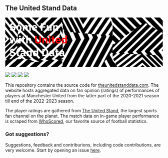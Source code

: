 ## The United Stand Data

![](united_stand/public/images/cover.png)

![](https://img.shields.io/badge/The%20United%20Stand-red)
![](https://img.shields.io/badge/WhoScored-green)
![](https://img.shields.io/badge/Python-3.9-yellow)
![](https://img.shields.io/badge/Carbon-v11-blue)

This repository contains the source code for 
[theunitedstanddata.com](https://theunitedstanddata.com).
The website hosts aggregated data on fan opinion (ratings) 
of performances of players at Manchester United
from the latter part of the 2020-2021 season till 
end of the 2022-2023 season. 

The player ratings are gathered 
from [The United Stand](https://www.theunitedstand.com),
the largest sports fan channel on the planet. 
The match data on in-game player performance is scraped
from [WhoScored](https://www.whoscored.com), 
our favorite source of football statistics.

### Got suggestions? 

Suggestions, feedback and contriburions, including code contributions, 
are very welcome. Start by opening an 
issue [here](https://github.com/TathagataChakraborti/united-stand/issues).
